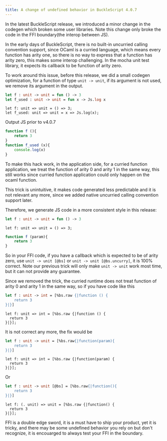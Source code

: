 ```yaml
---
title: A change of undefined behavior in BuckleScript 4.0.7
---
```


In the latest BuckleScript release, we introduced a minor change in the codegen which broken some user libraries. Note this change only broke the code in the FFI boundary(the interop between JS).

In the early days of BuckleScript, there is no built-in uncurried calling convention support, since OCaml is a curried language, which means every function has arity one, so there is no way to express that a function has arity zero, this makes some interop challenging. In the mocha unit test library, it expects its callback to be function of arity zero.

To work around this issue, before this release, we did a small codegen optimization, for a function of type `unit -> unit`, if its argument is not used, we remove its argument in the output.

```ocaml
let f : unit -> unit = fun () -> 3 
let f_used : unit -> unit = fun x -> Js.log x  
```
```reason
let f: unit => unit = () => 3;
let f_used: unit => unit = x => Js.log(x);
```

Output JS prior to v4.0.7

```js
function f (){
    return 3
}
function f_used (x){
    console.log(x)
}
```

To make this hack work, in the application side, 
for a curried function application, we treat the function 
of arity 0 and arity 1 in the same way, this still works since 
curried function application could only happen on the ocaml function.

This trick is unintuitive, it makes code generated less predictable and it is not relevant any more, since 
we added native uncurried calling convention support later.

Therefore, we generate JS code in a more consistent style in this release:

```ocaml
let f : unit -> unit = fun () -> 3 
```
```reason
let f: unit => unit = () => 3;
```

```js
function f (param){
    return 3
}
```

So in your FFI code, if you have a callback which is expected to be of arity zero, use `unit -> unit [@bs]` or `unit -> unit [@bs.uncurry]`, it is 100% correct. Note our previous trick will only make `unit -> unit` work most time, but it can not provide any guarantee.

Since we removed the trick, the curried runtime does not treat function of arity 0 and arity 1 in the same way, so if you have code like this

```ocaml
let f : unit -> int = [%bs.raw {|function () {
    return 3
}|}]
```
```reason
let f: unit => int = [%bs.raw {|function () {
  return 3
}|}];
```

It is not correct any more, the fix would be 

```ocaml
let f : unit -> unit = [%bs.raw{|function(param){
    return 3
}|}]
```
```reason
let f: unit => int = [%bs.raw {|function(param) {
  return 3
}|}];
```

Or 

```ocaml
let f : unit -> unit [@bs] = [%bs.raw{|function(){
    return 3
}|}]
```
```reason
let f: (. unit) => unit = [%bs.raw {|function() {
  return 3
}|}];
```

FFI is a double edge sword, it is a must have to ship your product, yet it is tricky, and there may be some undefined behavior you rely on but don't recognize, it is encouarged to always test your FFI in the boundary.




